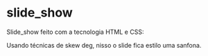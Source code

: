 # slide_show


Slide_show feito com a tecnologia HTML e CSS:

Usando técnicas de skew deg, nisso o slide fica estilo uma sanfona.
